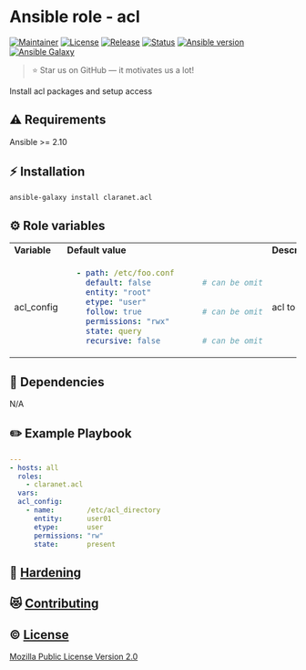 # Ansible role - acl
[![Maintainer](https://img.shields.io/badge/maintained%20by-claranet-e00000?style=flat-square)](https://www.claranet.fr/)
[![License](https://img.shields.io/github/license/claranet/ansible-role-acl?style=flat-square)](LICENSE)
[![Release](https://img.shields.io/github/v/release/claranet/ansible-role-acl?style=flat-square)](https://github.com/claranet/ansible-role-acl/releases)
[![Status](https://img.shields.io/github/workflow/status/claranet/ansible-role-acl/Ansible%20Molecule?style=flat-square&label=tests)](https://github.com/claranet/ansible-role-acl/actions?query=workflow%3A%22Ansible+Molecule%22)
[![Ansible version](https://img.shields.io/badge/ansible-%3E%3D2.10-black.svg?style=flat-square&logo=ansible)](https://github.com/ansible/ansible)
[![Ansible Galaxy](https://img.shields.io/badge/ansible-galaxy-black.svg?style=flat-square&logo=ansible)](https://galaxy.ansible.com/claranet/acl)


> :star: Star us on GitHub — it motivates us a lot!

Install acl packages and setup access

## :warning: Requirements

Ansible >= 2.10

## :zap: Installation

```bash
ansible-galaxy install claranet.acl
```

## :gear: Role variables

<table>
<tr>
<td><strong>Variable</strong></td> <td><strong>Default value</strong></td> <td><strong>Description</strong></td>
</tr>
<tr>
<td> acl_config </td>
<td>

```yaml
  - path: /etc/foo.conf
    default: false           # can be omit
    entity: "root"
    etype: "user" 
    follow: true             # can be omit
    permissions: "rwx"
    state: query
    recursive: false         # can be omit
```

</td>

<td>acl to set</td>
</tr>

</table>

## :arrows_counterclockwise: Dependencies

N/A

## :pencil2: Example Playbook

```yaml
---
- hosts: all
  roles:
    - claranet.acl
  vars:
  acl_config:
    - name:        /etc/acl_directory
      entity:      user01
      etype:       user
      permissions: "rw"
      state:       present
```

## :closed_lock_with_key: [Hardening](HARDENING.md)

## :heart_eyes_cat: [Contributing](CONTRIBUTING.md)

## :copyright: [License](LICENSE)

[Mozilla Public License Version 2.0](https://www.mozilla.org/en-US/MPL/2.0/)
